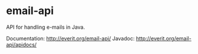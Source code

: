 # email-api

API for handling e-mails in Java.

Documentation: http://everit.org/email-api/
Javadoc: http://everit.org/email-api/apidocs/
